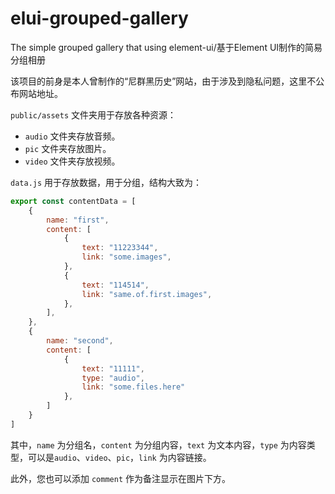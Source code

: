 # elui-grouped-gallery
The simple grouped gallery that using element-ui/基于Element UI制作的简易分组相册

该项目的前身是本人曾制作的“尼群黑历史”网站，由于涉及到隐私问题，这里不公布网站地址。

`public/assets` 文件夹用于存放各种资源：
 * `audio` 文件夹存放音频。
 * `pic` 文件夹存放图片。
 * `video` 文件夹存放视频。
 
`data.js` 用于存放数据，用于分组，结构大致为：
```javascript
export const contentData = [
    {
        name: "first",
        content: [
            {
                text: "11223344",
                link: "some.images",
            },
            {
                text: "114514",
                link: "same.of.first.images",
            },
        ],
    },
    {
        name: "second",
        content: [
            {
                text: "11111",
                type: "audio",
                link: "some.files.here"
            },
        ]
    }
]
```

其中，`name` 为分组名，`content` 为分组内容，`text` 为文本内容，`type` 为内容类型，可以是`audio`、`video`、`pic`，`link` 为内容链接。

此外，您也可以添加 `comment` 作为备注显示在图片下方。